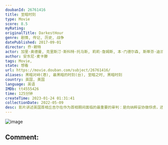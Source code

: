 ```yaml
---
doubanId: 26761416
title: 至暗时刻
type: Movie
score: 8.5
myRating: 
originalTitle: DarkestHour
genre: 剧情, 传记, 历史, 战争
datePublished: 2017-09-01
director: 乔·赖特
actor: 加里·奥德曼, 克里斯汀·斯科特·托马斯, 莉莉·詹姆斯, 本·门德尔森, 斯蒂芬·迪兰, 萨缪尔·韦斯特, 汉娜·斯蒂尔, 罗纳德·皮卡普, 乔丹·沃勒, 理查德·拉姆斯登, 安娜·伯内特, 尼古拉斯·琼斯, 查理·帕尔默·罗斯韦尔, 布赖恩·佩蒂福, 菲利普·马丁·布朗, 安杰莉克·琼, 希尔顿·麦克雷, 詹姆斯·伊莱斯, 杰瑞米·查亚德, 马汀·麦格, 迈克尔·海登, 迈克尔·博特, 皮普·托伦斯, 乔·阿姆斯特朗, 伊莫根·金, 詹姆斯·哈克尼斯, 本杰明·惠特罗, 勃朗特·卡迈克尔
author: 安东尼·麦卡滕
tags: Movie, 
state: 想看
url: https://movie.douban.com/subject/26761416/
aliases: 黑暗对峙(港), 最黑暗的时刻(台), 至暗之时, 黑暗时刻
country: 英国, 美国
language: 英语
IMDb: tt4555426
time: 125分钟
createTime: 2023-01-24 01:31:41
collectionDate: 2022-05-09
desc: 影片讲述英国首相丘吉尔在作为首相期间面临的最重要的审判：是向纳粹妥协做俘虏，还是团结人民群起反抗？丘吉尔将集结整个国家为自由奋战，试图改变世界历史进程，度过黎明前的黑暗。
---
```


![image](p2504277551.jpg)

Comment: 
---

